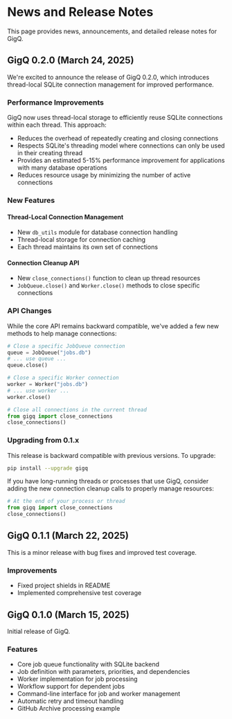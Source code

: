 # News and Release Notes

This page provides news, announcements, and detailed release notes for GigQ.

## GigQ 0.2.0 (March 24, 2025)

We're excited to announce the release of GigQ 0.2.0, which introduces thread-local SQLite connection management for improved performance.

### Performance Improvements

GigQ now uses thread-local storage to efficiently reuse SQLite connections within each thread. This approach:

- Reduces the overhead of repeatedly creating and closing connections
- Respects SQLite's threading model where connections can only be used in their creating thread
- Provides an estimated 5-15% performance improvement for applications with many database operations
- Reduces resource usage by minimizing the number of active connections

### New Features

#### Thread-Local Connection Management

- New `db_utils` module for database connection handling
- Thread-local storage for connection caching
- Each thread maintains its own set of connections

#### Connection Cleanup API

- New `close_connections()` function to clean up thread resources
- `JobQueue.close()` and `Worker.close()` methods to close specific connections

### API Changes

While the core API remains backward compatible, we've added a few new methods to help manage connections:

```python
# Close a specific JobQueue connection
queue = JobQueue("jobs.db")
# ... use queue ...
queue.close()

# Close a specific Worker connection
worker = Worker("jobs.db")
# ... use worker ...
worker.close()

# Close all connections in the current thread
from gigq import close_connections
close_connections()
```

### Upgrading from 0.1.x

This release is backward compatible with previous versions. To upgrade:

```bash
pip install --upgrade gigq
```

If you have long-running threads or processes that use GigQ, consider adding the new connection cleanup calls to properly manage resources:

```python
# At the end of your process or thread
from gigq import close_connections
close_connections()
```

## GigQ 0.1.1 (March 22, 2025)

This is a minor release with bug fixes and improved test coverage.

### Improvements

- Fixed project shields in README
- Implemented comprehensive test coverage

## GigQ 0.1.0 (March 15, 2025)

Initial release of GigQ.

### Features

- Core job queue functionality with SQLite backend
- Job definition with parameters, priorities, and dependencies
- Worker implementation for job processing
- Workflow support for dependent jobs
- Command-line interface for job and worker management
- Automatic retry and timeout handling
- GitHub Archive processing example
